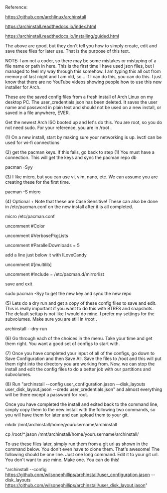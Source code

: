 Reference:

https://github.com/archlinux/archinstall

https://archinstall.readthedocs.io/index.html

https://archinstall.readthedocs.io/installing/guided.html

The above are good, but they don't tell you how to simply create, edit and save these files for later use. That is the purpose of this text.

NOTE: I am not a coder, so there may be some mistakes or mistyping of a file name or path in here. This is the first time I have used json files, but I managed to feel my way through this somehow. I am typing this all out from memory of last night and I am old, so... if I can do this, you can do this. I just know that there are no YouTube videos showing people how to use this new installer for Arch.

These are the saved config files from a fresh install of Arch Linux on my desktop PC.
The user_credentials.json has been deleted. It saves the user name and password in  plain text and should not be used on a new install, or saved in a file anywhere, EVER.

Get the newest Arch ISO booted up and let's do this. You are root, so you do not need sudo. For your reference, you are in /root .

(1) On a new install, start by making sure your networking is up.
iwctl can be used for wi-fi connections

(2) get the pacman keys. If this fails, go back to step (1) You must have a connection.
This will get the keys and sync the pacman repo db

pacman -Syy

(3) I like micro, but you can use vi, vim, nano, etc. We can assume you are creating these for the first time.

pacman -S micro

(4) Optional + Note that these are Case Sensitive! These can also be done in /etc/pacman.conf on the new install after it is all completed.

micro /etc/pacman.conf

uncomment #Color

uncomment #VerbosePkgLists

uncomment #ParallelDownloads = 5

add a line just below it with ILoveCandy

uncomment #[multilib]

uncomment #Include = /etc/pacman.d/mirrorlist

save and exit

sudo pacman -Syy to get the new key and sync the new repo

(5) Lets do a dry run and get a copy of these config files to save and edit. This is really important if you want to do this with BTRFS and snapshots. The default settup is not like I would do mine. I prefer my settings for the subvolumes. Make sure you are still in /root .

archinstall --dry-run

(6) Go through each of the choices in the menu. Take your time and get them right. You want a good set of configs to start with.

(7) Once you have completed your input of all of the configs, go down to Save Configuration and then Save All. Save the files to /root and this will put them right into the directory you are working from. Now, we can stop the install and edit the config files to do a better job with our partitions and subvolumes.

(8) Run "archinstall --config user_configuration.jason --disk_layouts user_disk_layout.jason --creds user_credentials.json" and almost everything will be there except a password for root.

Once you have completed the install and exited back to the command line, simply copy them to the new install with the following two commands, so you will have them for later and can upload them to your git.

mkdir /mnt/archinstall/home/yourusername/archinstall

cp /root/*.jason /mnt/archinstall/home/yourusername/archinstall/

To use these files later, simply run them from a git url as shown in the command below. You don't even have to clone them. That's awesome! The following should be one line. Just one long command. Edit it to your git url. You don't want to use mine. Make one. You can do this!

"archinstall --config https://github.com/wilsonephillips/archinstall/user_configuration.jason --disk_layouts https://github.com/wilsonephillips/archinstall/user_disk_layout.jason"

